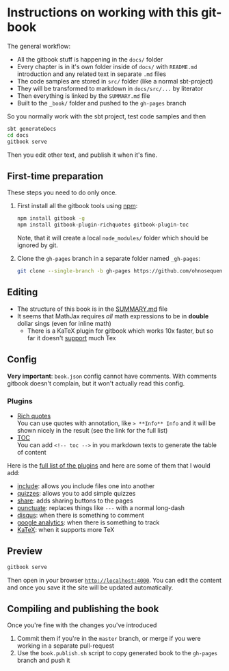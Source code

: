 # Instructions on working with this git-book

The general workflow:

- All the gitbook stuff is happening in the `docs/` folder
- Every chapter is in it's own folder inside of `docs/` with `README.md` introduction and any related text in separate `.md` files
- The code samples are stored in `src/` folder (like a normal sbt-project)
- They will be transformed to markdown in `docs/src/...` by literator
- Then everything is linked by the `SUMMARY.md` file
- Built to the `_book/` folder and pushed to the `gh-pages` branch

So you normally work with the sbt project, test code samples and then

```bash
sbt generateDocs
cd docs
gitbook serve
```

Then you edit other text, and publish it when it's fine.


## First-time preparation

These steps you need to do only once.

1. First install all the gitbook tools using [npm](https://github.com/npm/npm):

    ```bash
    npm install gitbook -g
    npm install gitbook-plugin-richquotes gitbook-plugin-toc
    ```

    Note, that it will create a local `node_modules/` folder which should be ignored by git.

1. Clone the `gh-pages` branch in a separate folder named `_gh-pages`:

    ```bash
    git clone --single-branch -b gh-pages https://github.com/ohnosequences/scala-guide.git _gh-pages
    ```


## Editing

* The structure of this book is in the [SUMMARY.md](SUMMARY.md) file
* It seems that MathJax requires _all_ math expressions to be in **double** dollar sings (even for inline math)
  - There is a KaTeX plugin for gitbook which works 10x faster, but so far it doesn't [support](https://github.com/Khan/KaTeX/wiki/Function-Support-in-KaTeX) much Tex


## Config

**Very important**: `book.json` config cannot have comments. With comments gitbook doesn't complain, but it won't actually read this config.

### Plugins

* [Rich quotes](https://github.com/erixtekila/gitbook-plugin-richquotes)  
    You can use quotes with annotation, like `> **Info** Info` and it will be shown nicely in the result (see the link for the full list)
* [TOC](https://github.com/whzhyh/gitbook-plugin-toc)  
    You can add `<!-- toc -->` in you markdown texts to generate the table of content

Here is the [full list of the plugins](https://www.npmjs.org/search?q=gitbook-plugin) and here are some of them that I would add:

* [include](https://github.com/rlmv/gitbook-plugin-include): allows you include files one into another
* [quizzes](https://github.com/GitbookIO/plugin-quizzes): allows you to add simple quizzes
* [share](https://github.com/bguiz/gitbook-plugin-share): adds sharing buttons to the pages
* [punctuate](https://github.com/ErnWong/gitbook-plugin-punctuate): replaces things like `---` with a normal long-dash
* [disqus](https://github.com/GitbookIO/plugin-disqus): when there is something to comment
* [google analytics](https://github.com/GitbookIO/plugin-ga): when there is something to track
* [KaTeX](https://github.com/GitbookIO/plugin-katex): when it supports more TeX


## Preview

```bash
gitbook serve
```

Then open in your browser [`http://localhost:4000`](http://localhost:4000). 
You can edit the content and once you save it the site will be updated automatically.


## Compiling and publishing the book

Once you're fine with the changes you've introduced 

1. Commit them if you're in the `master` branch, or merge if you were working in a separate pull-request
1. Use the `book.publish.sh` script to copy generated book to the `gh-pages` branch and push it
